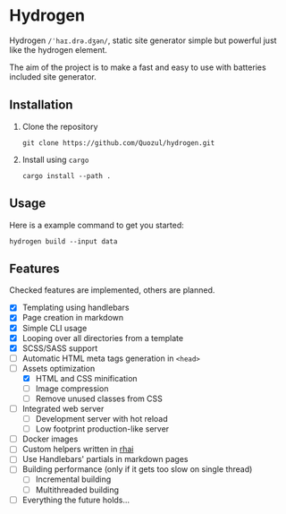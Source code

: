 # Hydrogen
Hydrogen `/ˈhaɪ.drə.dʒən/`, static site generator simple but powerful just like the hydrogen element.

The aim of the project is to make a fast and easy to use with batteries included site generator.

## Installation
1. Clone the repository
   ```shell
   git clone https://github.com/Quozul/hydrogen.git
   ```
2. Install using `cargo`
   ```shell
   cargo install --path .
   ```

## Usage
Here is a example command to get you started:

```shell
hydrogen build --input data
```

## Features
Checked features are implemented, others are planned.

- [x] Templating using handlebars
- [x] Page creation in markdown
- [x] Simple CLI usage
- [x] Looping over all directories from a template
- [x] SCSS/SASS support
- [ ] Automatic HTML meta tags generation in `<head>`
- [ ] Assets optimization
  - [x] HTML and CSS minification
  - [ ] Image compression
  - [ ] Remove unused classes from CSS
- [ ] Integrated web server
  - [ ] Development server with hot reload
  - [ ] Low footprint production-like server
- [ ] Docker images
- [ ] Custom helpers written in [rhai](https://rhai.rs/)
- [ ] Use Handlebars' partials in markdown pages
- [ ] Building performance (only if it gets too slow on single thread)
  - [ ] Incremental building
  - [ ] Multithreaded building
- [ ] Everything the future holds…
